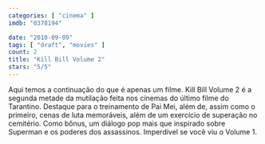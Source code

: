 ```yaml
---
categories: [ "cinema" ]
imdb: "0378194"

date: "2010-09-09"
tags: [ "draft", "movies" ]
count: 2
title: "Kill Bill Volume 2"
stars: "5/5"
---
```

Aqui temos a continuação do que é apenas um filme. Kill Bill Volume 2 é a segunda metade da mutilação feita nos cinemas do último filme do Tarantino. Destaque para o treinamento de Pai Mei, além de, assim como o primeiro, cenas de luta memoráveis, além de um exercício de superação no cemitério. Como bônus, um diálogo pop mais que inspirado sobre Superman e os poderes dos assassinos. Imperdível se você viu o Volume 1.
